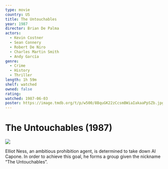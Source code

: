 ```yaml
---
type: movie
country: US
title: The Untouchables
year: 1987
director: Brian De Palma
actors:
  - Kevin Costner
  - Sean Connery
  - Robert De Niro
  - Charles Martin Smith
  - Andy García
genre:
  - Crime
  - History
  - Thriller
length: 1h 59m
shelf: watched
owned: false
rating:
watched: 1987-06-03
poster: https://image.tmdb.org/t/p/w500/8BquGK22zCcsmBWiaIakaaPpSZb.jpg
---
```


# The Untouchables (1987)

![](https://image.tmdb.org/t/p/w500/8BquGK22zCcsmBWiaIakaaPpSZb.jpg)

Elliot Ness, an ambitious prohibition agent, is determined to take down Al Capone. In order to achieve this goal, he forms a group given the nickname “The Untouchables”.